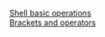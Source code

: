 [Shell basic operations](https://www.tutorialspoint.com/unix/unix-basic-operators.htm)  
[Brackets and operators](https://linuxacademy.com/blog/linux/conditions-in-bash-scripting-if-statements/)  
